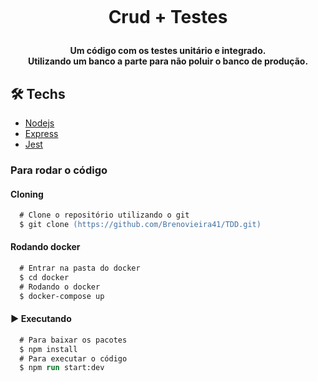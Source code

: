 <h1 align="center">
<br>

<p align="center">
    <b ></b>Crud + Testes</b>
    <h4 align="center"> Um código com os testes unitário e integrado.
    <br/> Utilizando um banco a parte para não poluir o banco de produção.</h2>
</p>

## 🛠 Techs
  - [Nodejs](https://nodejs.org/en/)
  - [Express](https://expressjs.com/)
  - [Jest](https://jestjs.io/pt-BR/)

### Para rodar o código

#### Cloning
```ps
  # Clone o repositório utilizando o git
  $ git clone (https://github.com/Brenovieira41/TDD.git)
```

#### Rodando docker
```ps
  # Entrar na pasta do docker
  $ cd docker
  # Rodando o docker
  $ docker-compose up
```

#### :arrow_forward: Executando
```ps
  # Para baixar os pacotes
  $ npm install
  # Para executar o código
  $ npm run start:dev
```
